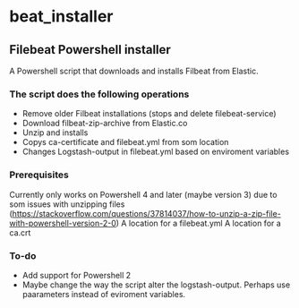 # beat_installer
## Filebeat Powershell installer

A Powershell script that downloads and installs Filbeat from Elastic.

### The script does the following operations
  - Remove older Filbeat installations (stops and delete filebeat-service)
  - Download filbeat-zip-archive from Elastic.co
  - Unzip and installs
  - Copys ca-certificate and filebeat.yml from som location
  - Changes Logstash-output in filebeat.yml based on enviroment variables
  
### Prerequisites

Currently only works on Powershell 4 and later (maybe version 3) due to som issues with unzipping files (https://stackoverflow.com/questions/37814037/how-to-unzip-a-zip-file-with-powershell-version-2-0)
A location for a filebeat.yml
A location for a ca.crt

### To-do
 - Add support for Powershell 2
 - Maybe change the way the script alter the logstash-output. Perhaps use paarameters instead of eviroment variables.
